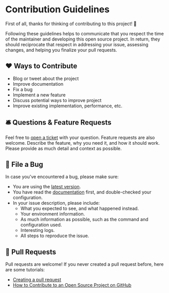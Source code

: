# Contribution Guidelines

First of all, thanks for thinking of contributing to this project! 👏

Following these guidelines helps to communicate that you respect the time of the maintainer and developing this open
source project. In return, they should reciprocate that respect in addressing your issue, assessing changes, and helping
you finalize your pull requests.

## ❤️ Ways to Contribute

- Blog or tweet about the project
- Improve documentation
- Fix a bug
- Implement a new feature
- Discuss potential ways to improve project
- Improve existing implementation, performance, etc.

## 🛎 Questions & Feature Requests

Feel free to [open a ticket](https://github.com/TeachersPayTeachers/BatchML-public/issues/new) with your question. Feature requests
are also welcome. Describe the feature, why you need it, and how it should work. Please provide as much detail and
context as possible.

## 🐛 File a Bug

In case you've encountered a bug, please make sure:

- You are using the [latest version](https://github.com/TeachersPayTeachers/BatchML-public/releases).
- You have read the [documentation](https://github.com/TeachersPayTeachers/BatchML-public/blob/master/README.md) first, and
  double-checked your configuration.
- In your issue description, please include:
  - What you expected to see, and what happened instead.
  - Your environment information.
  - As much information as possible, such as the command and configuration used.
  - Interesting logs.
  - All steps to reproduce the issue.

## 🎁 Pull Requests

Pull requests are welcome! If you never created a pull request before, here are some tutorials:

- [Creating a pull request](https://help.github.com/articles/creating-a-pull-request/)
- [How to Contribute to an Open Source Project on GitHub](https://egghead.io/courses/how-to-contribute-to-an-open-source-project-on-github)
